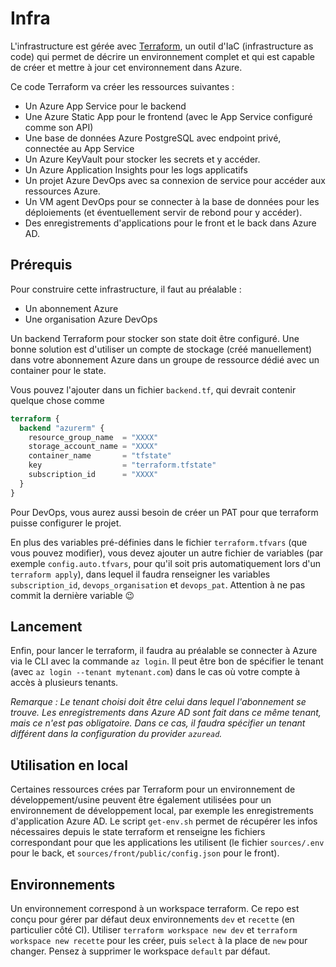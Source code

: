 # Infra

L'infrastructure est gérée avec [Terraform](https://www.terraform.io/), un outil d'IaC (infrastructure as code) qui permet de décrire un environnement complet et qui est capable de créer et mettre à jour cet environnement dans Azure.

Ce code Terraform va créer les ressources suivantes :

- Un Azure App Service pour le backend
- Une Azure Static App pour le frontend (avec le App Service configuré comme son API)
- Une base de données Azure PostgreSQL avec endpoint privé, connectée au App Service
- Un Azure KeyVault pour stocker les secrets et y accéder.
- Un Azure Application Insights pour les logs applicatifs
- Un projet Azure DevOps avec sa connexion de service pour accéder aux ressources Azure.
- Un VM agent DevOps pour se connecter à la base de données pour les déploiements (et éventuellement servir de rebond pour y accéder).
- Des enregistrements d'applications pour le front et le back dans Azure AD.

## Prérequis

Pour construire cette infrastructure, il faut au préalable :

- Un abonnement Azure
- Une organisation Azure DevOps

Un backend Terraform pour stocker son state doit être configuré. Une bonne solution est d'utiliser un compte de stockage (créé manuellement) dans votre abonnement Azure dans un groupe de ressource dédié avec un container pour le state.

Vous pouvez l'ajouter dans un fichier `backend.tf`, qui devrait contenir quelque chose comme

```tf
terraform {
  backend "azurerm" {
    resource_group_name  = "XXXX"
    storage_account_name = "XXXX"
    container_name       = "tfstate"
    key                  = "terraform.tfstate"
    subscription_id      = "XXXX"
  }
}
```

Pour DevOps, vous aurez aussi besoin de créer un PAT pour que terraform puisse configurer le projet.

En plus des variables pré-définies dans le fichier `terraform.tfvars` (que vous pouvez modifier), vous devez ajouter un autre fichier de variables (par exemple `config.auto.tfvars`, pour qu'il soit pris automatiquement lors d'un `terraform apply`), dans lequel il faudra renseigner les variables `subscription_id`, `devops_organisation` et `devops_pat`. Attention à ne pas commit la dernière variable 😉

## Lancement

Enfin, pour lancer le terraform, il faudra au préalable se connecter à Azure via le CLI avec la commande `az login`. Il peut être bon de spécifier le tenant (avec `az login --tenant mytenant.com`) dans le cas où votre compte à accès à plusieurs tenants.

_Remarque : Le tenant choisi doit être celui dans lequel l'abonnement se trouve. Les enregistrements dans Azure AD sont fait dans ce même tenant, mais ce n'est pas obligatoire. Dans ce cas, il faudra spécifier un tenant différent dans la configuration du provider `azuread`._

## Utilisation en local

Certaines ressources crées par Terraform pour un environnement de développement/usine peuvent être également utilisées pour un environnement de développement local, par exemple les enregistrements d'application Azure AD. Le script `get-env.sh` permet de récupérer les infos nécessaires depuis le state terraform et renseigne les fichiers correspondant pour que les applications les utilisent (le fichier `sources/.env` pour le back, et `sources/front/public/config.json` pour le front).

## Environnements

Un environnement correspond à un workspace terraform. Ce repo est conçu pour gérer par défaut deux environnements `dev` et `recette` (en particulier côté CI). Utiliser `terraform workspace new dev` et `terraform workspace new recette` pour les créer, puis `select` à la place de `new` pour changer. Pensez à supprimer le workspace `default` par défaut.
